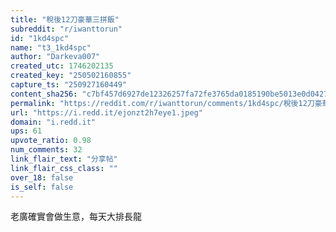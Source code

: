 ```yaml
---
title: "稅後12刀豪華三拼飯"
subreddit: "r/iwanttorun"
id: "1kd4spc"
name: "t3_1kd4spc"
author: "Darkeva007"
created_utc: 1746202135
created_key: "250502160855"
capture_ts: "250927160449"
content_sha256: "c7bf457d6927de12326257fa72fe3765da0185190be5013e0d04275290fe140e"
permalink: "https://reddit.com/r/iwanttorun/comments/1kd4spc/稅後12刀豪華三拼飯/"
url: "https://i.redd.it/ejonzt2h7eye1.jpeg"
domain: "i.redd.it"
ups: 61
upvote_ratio: 0.98
num_comments: 32
link_flair_text: "分享帖"
link_flair_css_class: ""
over_18: false
is_self: false
---
```


老廣確實會做生意，每天大排長龍
